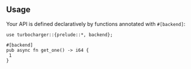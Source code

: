 ## Usage

Your API is defined declaratively by functions annotated with `#[backend]`:

```rust,no-run
use turbocharger::{prelude::*, backend};

#[backend]
pub async fn get_one() -> i64 {
 1
}
```
